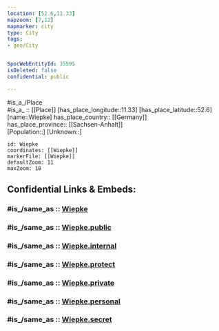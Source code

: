 ```yaml
---
location: [52.6,11.33] 
mapzoom: [7,12] 
mapmarker: city 
type: City
tags:
- geo/City


SpocWebEntityId: 35595
isDeleted: false
confidential: public

---
```

#is_a_/Place  
#is_a_ :: [[Place]] 
[has_place_longitude::11.33] 
[has_place_latitude::52.6] 
[name::Wiepke] 
has_place_country:: [[Germany]]  
has_place_province:: [[Sachsen-Anhalt]]  
[Population::] 
[Unknown::] 


```leaflet
id: Wiepke
coordinates: [[Wiepke]] 
markerFile: [[Wiepke]] 
defaultZoom: 11 
maxZoom: 18
```


## Confidential Links & Embeds: 

### #is_/same_as :: [Wiepke](/_Standards/Earth/Continent/Europe/Europe~Central/Germany/Germany~East/Sachsen-Anhalt/counties~SA/Altmarkkreis_Salzwedel/cities~Kreis_Salzwedel/Gardelegen/City/Wiepke.md) 

### #is_/same_as :: [Wiepke.public](/_public/Earth/Continent/Europe/Europe~Central/Germany/Germany~East/Sachsen-Anhalt/counties~SA/Altmarkkreis_Salzwedel/cities~Kreis_Salzwedel/Gardelegen/City/Wiepke.public.md) 

### #is_/same_as :: [Wiepke.internal](/_internal/Earth/Continent/Europe/Europe~Central/Germany/Germany~East/Sachsen-Anhalt/counties~SA/Altmarkkreis_Salzwedel/cities~Kreis_Salzwedel/Gardelegen/City/Wiepke.internal.md) 

### #is_/same_as :: [Wiepke.protect](/_protect/Earth/Continent/Europe/Europe~Central/Germany/Germany~East/Sachsen-Anhalt/counties~SA/Altmarkkreis_Salzwedel/cities~Kreis_Salzwedel/Gardelegen/City/Wiepke.protect.md) 

### #is_/same_as :: [Wiepke.private](/_private/Earth/Continent/Europe/Europe~Central/Germany/Germany~East/Sachsen-Anhalt/counties~SA/Altmarkkreis_Salzwedel/cities~Kreis_Salzwedel/Gardelegen/City/Wiepke.private.md) 

### #is_/same_as :: [Wiepke.personal](/_personal/Earth/Continent/Europe/Europe~Central/Germany/Germany~East/Sachsen-Anhalt/counties~SA/Altmarkkreis_Salzwedel/cities~Kreis_Salzwedel/Gardelegen/City/Wiepke.personal.md) 

### #is_/same_as :: [Wiepke.secret](/_secret/Earth/Continent/Europe/Europe~Central/Germany/Germany~East/Sachsen-Anhalt/counties~SA/Altmarkkreis_Salzwedel/cities~Kreis_Salzwedel/Gardelegen/City/Wiepke.secret.md)

